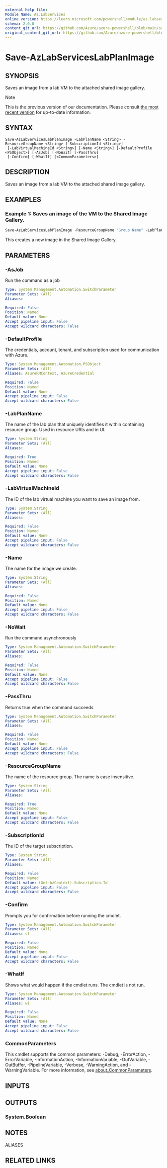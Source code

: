 ```yaml
---
external help file: 
Module Name: Az.LabServices
online version: https://learn.microsoft.com/powershell/module/az.labservices/save-azlabserviceslabplanimage
schema: 2.0.0
content_git_url: https://github.com/Azure/azure-powershell/blob/main/src/LabServices/help/Save-AzLabServicesLabPlanImage.md
original_content_git_url: https://github.com/Azure/azure-powershell/blob/main/src/LabServices/help/Save-AzLabServicesLabPlanImage.md
---
```


# Save-AzLabServicesLabPlanImage

## SYNOPSIS
Saves an image from a lab VM to the attached shared image gallery.

> [!NOTE]
>This is the previous version of our documentation. Please consult [the most recent version](/powershell/module/az.labservices/save-azlabserviceslabplanimage) for up-to-date information.

## SYNTAX

```
Save-AzLabServicesLabPlanImage -LabPlanName <String> -ResourceGroupName <String> [-SubscriptionId <String>]
 [-LabVirtualMachineId <String>] [-Name <String>] [-DefaultProfile <PSObject>] [-AsJob] [-NoWait] [-PassThru]
 [-Confirm] [-WhatIf] [<CommonParameters>]
```

## DESCRIPTION
Saves an image from a lab VM to the attached shared image gallery.

## EXAMPLES

### Example 1: Saves an image of the VM to the Shared Image Gallery.
```powershell
Save-AzLabServicesLabPlanImage -ResourceGroupName "Group Name" -LabPlanName "Lab Plan Name" -Name "New Image Name" -LabVirtualMachineId "/subscriptions/<subscription Id>/resourceGroups/<group name>/providers/Microsoft.LabServices/labs/labName/virtualMachines/<vm name>"
```

This creates a new image in the Shared Image Gallery.

## PARAMETERS

### -AsJob
Run the command as a job

```yaml
Type: System.Management.Automation.SwitchParameter
Parameter Sets: (All)
Aliases:

Required: False
Position: Named
Default value: None
Accept pipeline input: False
Accept wildcard characters: False
```

### -DefaultProfile
The credentials, account, tenant, and subscription used for communication with Azure.

```yaml
Type: System.Management.Automation.PSObject
Parameter Sets: (All)
Aliases: AzureRMContext, AzureCredential

Required: False
Position: Named
Default value: None
Accept pipeline input: False
Accept wildcard characters: False
```

### -LabPlanName
The name of the lab plan that uniquely identifies it within containing resource group.
Used in resource URIs and in UI.

```yaml
Type: System.String
Parameter Sets: (All)
Aliases:

Required: True
Position: Named
Default value: None
Accept pipeline input: False
Accept wildcard characters: False
```

### -LabVirtualMachineId
The ID of the lab virtual machine you want to save an image from.

```yaml
Type: System.String
Parameter Sets: (All)
Aliases:

Required: False
Position: Named
Default value: None
Accept pipeline input: False
Accept wildcard characters: False
```

### -Name
The name for the image we create.

```yaml
Type: System.String
Parameter Sets: (All)
Aliases:

Required: False
Position: Named
Default value: None
Accept pipeline input: False
Accept wildcard characters: False
```

### -NoWait
Run the command asynchronously

```yaml
Type: System.Management.Automation.SwitchParameter
Parameter Sets: (All)
Aliases:

Required: False
Position: Named
Default value: None
Accept pipeline input: False
Accept wildcard characters: False
```

### -PassThru
Returns true when the command succeeds

```yaml
Type: System.Management.Automation.SwitchParameter
Parameter Sets: (All)
Aliases:

Required: False
Position: Named
Default value: None
Accept pipeline input: False
Accept wildcard characters: False
```

### -ResourceGroupName
The name of the resource group.
The name is case insensitive.

```yaml
Type: System.String
Parameter Sets: (All)
Aliases:

Required: True
Position: Named
Default value: None
Accept pipeline input: False
Accept wildcard characters: False
```

### -SubscriptionId
The ID of the target subscription.

```yaml
Type: System.String
Parameter Sets: (All)
Aliases:

Required: False
Position: Named
Default value: (Get-AzContext).Subscription.Id
Accept pipeline input: False
Accept wildcard characters: False
```

### -Confirm
Prompts you for confirmation before running the cmdlet.

```yaml
Type: System.Management.Automation.SwitchParameter
Parameter Sets: (All)
Aliases: cf

Required: False
Position: Named
Default value: None
Accept pipeline input: False
Accept wildcard characters: False
```

### -WhatIf
Shows what would happen if the cmdlet runs.
The cmdlet is not run.

```yaml
Type: System.Management.Automation.SwitchParameter
Parameter Sets: (All)
Aliases: wi

Required: False
Position: Named
Default value: None
Accept pipeline input: False
Accept wildcard characters: False
```

### CommonParameters
This cmdlet supports the common parameters: -Debug, -ErrorAction, -ErrorVariable, -InformationAction, -InformationVariable, -OutVariable, -OutBuffer, -PipelineVariable, -Verbose, -WarningAction, and -WarningVariable. For more information, see [about_CommonParameters](http://go.microsoft.com/fwlink/?LinkID=113216).

## INPUTS

## OUTPUTS

### System.Boolean

## NOTES

ALIASES

## RELATED LINKS

